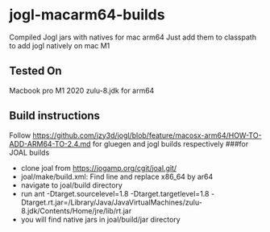 # jogl-macarm64-builds
Compiled Jogl jars with natives for mac arm64
Just add them to classpath to add jogl natively on mac M1

## Tested On
Macbook pro M1 2020
zulu-8.jdk for arm64

## Build instructions
Follow https://github.com/jzy3d/jogl/blob/feature/macosx-arm64/HOW-TO-ADD-ARM64-TO-2.4.md for gluegen and jogl builds respectively
###for JOAL builds
* clone joal from https://jogamp.org/cgit/joal.git/
* joal/make/build.xml: Find line <condition property="cmake.arch.x64" value="-arch x86_64" else=""> and replace x86_64 by ar64
* navigate to joal/build directory
* run ant -Dtarget.sourcelevel=1.8 -Dtarget.targetlevel=1.8 -Dtarget.rt.jar=/Library/Java/JavaVirtualMachines/zulu-8.jdk/Contents/Home/jre/lib/rt.jar
* you will find native jars in joal/build/jar directory

